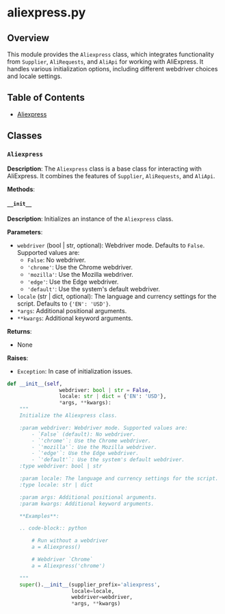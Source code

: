 # aliexpress.py

## Overview

This module provides the `Aliexpress` class, which integrates functionality from `Supplier`, `AliRequests`, and `AliApi` for working with AliExpress.  It handles various initialization options, including different webdriver choices and locale settings.

## Table of Contents

* [Aliexpress](#aliexpress)

## Classes

### `Aliexpress`

**Description**: The `Aliexpress` class is a base class for interacting with AliExpress. It combines the features of `Supplier`, `AliRequests`, and `AliApi`.

**Methods**:

#### `__init__`

**Description**: Initializes an instance of the `Aliexpress` class.

**Parameters**:

- `webdriver` (bool | str, optional): Webdriver mode. Defaults to `False`. Supported values are:
    - `False`: No webdriver.
    - `'chrome'`: Use the Chrome webdriver.
    - `'mozilla'`: Use the Mozilla webdriver.
    - `'edge'`: Use the Edge webdriver.
    - `'default'`: Use the system's default webdriver.
- `locale` (str | dict, optional): The language and currency settings for the script. Defaults to `{'EN': 'USD'}`.
- `*args`: Additional positional arguments.
- `**kwargs`: Additional keyword arguments.

**Returns**:
- None

**Raises**:
- `Exception`: In case of initialization issues.


```python
def __init__(self,
                 webdriver: bool | str = False,
                 locale: str | dict = {'EN': 'USD'},
                 *args, **kwargs):
    """
    Initialize the Aliexpress class.

    :param webdriver: Webdriver mode. Supported values are:
        - `False` (default): No webdriver.
        - `'chrome'`: Use the Chrome webdriver.
        - `'mozilla'`: Use the Mozilla webdriver.
        - `'edge'`: Use the Edge webdriver.
        - `'default'`: Use the system's default webdriver.
    :type webdriver: bool | str

    :param locale: The language and currency settings for the script.
    :type locale: str | dict

    :param args: Additional positional arguments.
    :param kwargs: Additional keyword arguments.

    **Examples**:

    .. code-block:: python

        # Run without a webdriver
        a = Aliexpress()

        # Webdriver `Chrome`
        a = Aliexpress('chrome')

    """
    super().__init__(supplier_prefix='aliexpress',
                     locale=locale,
                     webdriver=webdriver,
                     *args, **kwargs)